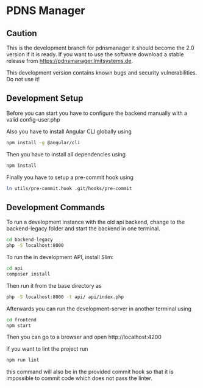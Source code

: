 # PDNS Manager
 
 ## Caution 
 This is the development branch for pdnsmanager it should become the 2.0 version if it is ready. If you want to use the software download a stable release from https://pdnsmanager.lmitsystems.de.
 
 This development version contains known bugs and security vulnerabilities. Do not use it!
 
 ## Development Setup
 Before you can start you have to configure the backend manually with a valid config-user.php
 
 Also you have to install Angular CLI globally using 
 ```bash
 npm install -g @angular/cli
 ```

 Then you have to install all dependencies using
 ```bash
 npm install
 ```

Finally you have to setup a pre-commit hook using
```bash
ln utils/pre-commit.hook .git/hooks/pre-commit
```

 ## Development Commands
 To run a development instance with the old api backend, change to the backend-legacy folder and start the backend in one terminal.
 ```bash
 cd backend-legacy
 php -S localhost:8000
 ```

To run the in development API, install Slim:
```bash
cd api
composer install
```

Then run it from the base directory as
```bash
php -S localhost:8000 -t api/ api/index.php
```

 Afterwards you can run the development-server in another terminal using
 ```bash
 cd frontend
 npm start
 ```
 
 Then you can go to a browser and open http://localhost:4200

If you want to lint the project run
```bash
npm run lint
```
this command will also be in the provided commit hook so that it is impossible to commit code which does not pass the linter.

